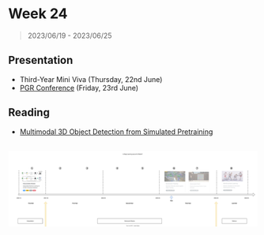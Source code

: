 # Week 24

> 2023/06/19 - 2023/06/25

## Presentation

- Third-Year Mini Viva (Thursday, 22nd June)
- [PGR Conference](files/ESE_PGR_2023.pdf) (Friday, 23rd June)

## Reading

- [Multimodal 3D Object Detection from Simulated Pretraining](https://arxiv.org/abs/1905.07754)  

<br />
<img src="imgs/research.svg" />